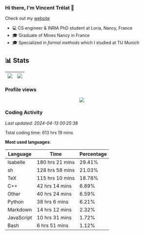 ### Hi there, I'm Vincent Trélat 👋

Check out my [website](https://vtrelat.github.io)

-   💻 CS engineer & INRIA PhD student at Loria, Nancy, France
-   🎓 Graduate of Mines Nancy in France
-   🎓 Specialized in _formal methods_ which I studied at TU Munich

## 📊 **Stats**

| <img align="center" src="https://readme-stats.clckblog.space/api?username=VTrelat&show_icons=true&include_all_commits=true&theme=tokyonight&hide_border=true" /> | <img align="center" src="https://readme-stats.clckblog.space/api/top-langs/?username=VTrelat&layout=compact&theme=tokyonight&hide_border=true" /> |
| ---------------------------------------------------------------------------------------------------------------------------------------------------------------- | ------------------------------------------------------------------------------------------------------------------------------------------------- |

### Profile views

<p align="center">
 <img src="https://profile-counter.glitch.me/VTrelat/count.svg" />
</p>

<!--automations-->
### Coding Activity
_Last updated: 2024-04-13 00:25:38_

Total coding time: 613 hrs 19 mins

**Most used languages**:

| Language | Time | Percentage |
| ------------- | ------------- | ------------- |
| Isabelle | 180 hrs 21 mins | 29.41% |
| sh | 128 hrs 58 mins | 21.03% |
| TeX | 115 hrs 10 mins | 18.78% |
| C++ | 42 hrs 14 mins | 6.89% |
| Other | 40 hrs 24 mins | 6.59% |
| Python | 38 hrs 6 mins | 6.21% |
| Markdown | 14 hrs 12 mins | 2.32% |
| JavaScript | 10 hrs 31 mins | 1.72% |
| Bash | 6 hrs 51 mins | 1.12% |

